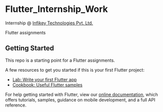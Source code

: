 # Flutter_Internship_Work

Internship @ [Infikey Technologies Pvt. Ltd.](https://infikeytech.com/)

Flutter assignments 

## Getting Started

This repo is a starting point for a Flutter assignments.

A few resources to get you started if this is your first Flutter project:

- [Lab: Write your first Flutter app](https://flutter.dev/docs/get-started/codelab)
- [Cookbook: Useful Flutter samples](https://flutter.dev/docs/cookbook)

For help getting started with Flutter, view our
[online documentation](https://flutter.dev/docs), which offers tutorials,
samples, guidance on mobile development, and a full API reference.
